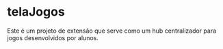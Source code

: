 # telaJogos
Este é um projeto de extensão que serve como um hub centralizador para jogos desenvolvidos por alunos.
